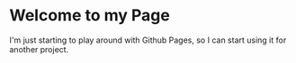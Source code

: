 # Welcome to my Page

I'm just starting to play around with Github Pages, so I can start using it for another project.